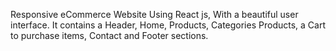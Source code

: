 Responsive eCommerce Website Using React js, With a beautiful user interface. It contains a Header, Home, Products, Categories Products, a Cart to purchase items, Contact and Footer sections. 